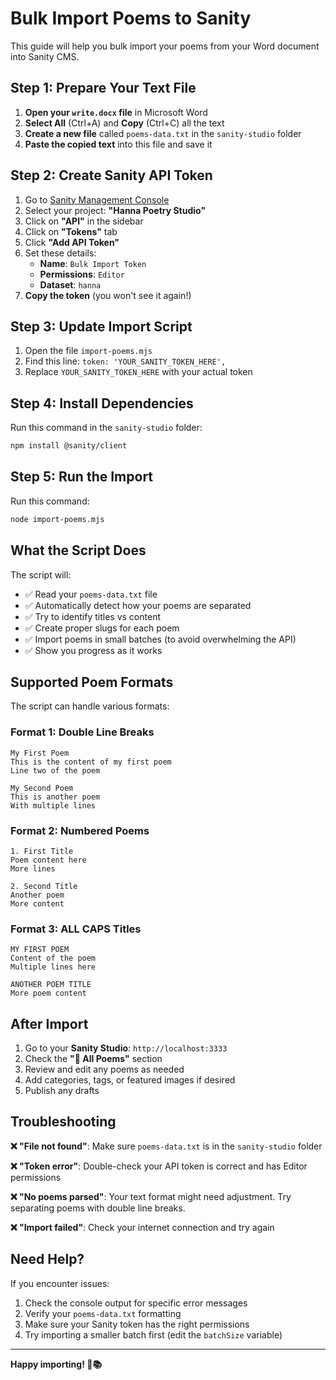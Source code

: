 # Bulk Import Poems to Sanity

This guide will help you bulk import your poems from your Word document into Sanity CMS.

## Step 1: Prepare Your Text File

1. **Open your `write.docx` file** in Microsoft Word
2. **Select All** (Ctrl+A) and **Copy** (Ctrl+C) all the text
3. **Create a new file** called `poems-data.txt` in the `sanity-studio` folder
4. **Paste the copied text** into this file and save it

## Step 2: Create Sanity API Token

1. Go to [Sanity Management Console](https://www.sanity.io/manage)
2. Select your project: **"Hanna Poetry Studio"**
3. Click on **"API"** in the sidebar
4. Click on **"Tokens"** tab
5. Click **"Add API Token"**
6. Set these details:
   - **Name**: `Bulk Import Token`
   - **Permissions**: `Editor`
   - **Dataset**: `hanna`
7. **Copy the token** (you won't see it again!)

## Step 3: Update Import Script

1. Open the file `import-poems.mjs`
2. Find this line: `token: 'YOUR_SANITY_TOKEN_HERE',`
3. Replace `YOUR_SANITY_TOKEN_HERE` with your actual token

## Step 4: Install Dependencies

Run this command in the `sanity-studio` folder:

```bash
npm install @sanity/client
```

## Step 5: Run the Import

Run this command:

```bash
node import-poems.mjs
```

## What the Script Does

The script will:
- ✅ Read your `poems-data.txt` file
- ✅ Automatically detect how your poems are separated
- ✅ Try to identify titles vs content
- ✅ Create proper slugs for each poem
- ✅ Import poems in small batches (to avoid overwhelming the API)
- ✅ Show you progress as it works

## Supported Poem Formats

The script can handle various formats:

### Format 1: Double Line Breaks
```
My First Poem
This is the content of my first poem
Line two of the poem

My Second Poem
This is another poem
With multiple lines
```

### Format 2: Numbered Poems
```
1. First Title
Poem content here
More lines

2. Second Title
Another poem
More content
```

### Format 3: ALL CAPS Titles
```
MY FIRST POEM
Content of the poem
Multiple lines here

ANOTHER POEM TITLE
More poem content
```

## After Import

1. Go to your **Sanity Studio**: `http://localhost:3333`
2. Check the **"📝 All Poems"** section
3. Review and edit any poems as needed
4. Add categories, tags, or featured images if desired
5. Publish any drafts

## Troubleshooting

**❌ "File not found"**: Make sure `poems-data.txt` is in the `sanity-studio` folder

**❌ "Token error"**: Double-check your API token is correct and has Editor permissions

**❌ "No poems parsed"**: Your text format might need adjustment. Try separating poems with double line breaks.

**❌ "Import failed"**: Check your internet connection and try again

## Need Help?

If you encounter issues:
1. Check the console output for specific error messages
2. Verify your `poems-data.txt` formatting
3. Make sure your Sanity token has the right permissions
4. Try importing a smaller batch first (edit the `batchSize` variable)

---

**Happy importing! 🎉📚** 